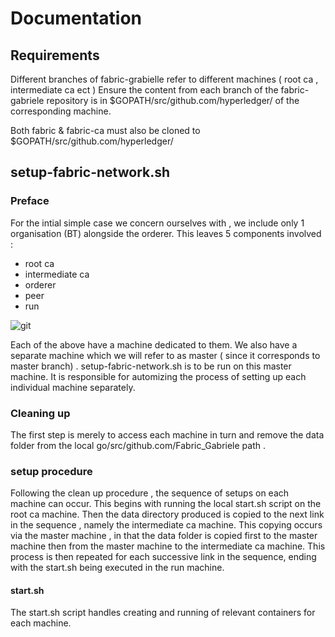 # Documentation

## Requirements
Different branches of fabric-grabielle refer to different machines ( root ca ,  intermediate ca ect )  Ensure the content from each branch of the fabric-gabriele repository is in $GOPATH/src/github.com/hyperledger/ of the corresponding machine.




Both fabric & fabric-ca must also be cloned to $GOPATH/src/github.com/hyperledger/

## setup-fabric-network.sh

### Preface
For the intial simple case we concern ourselves with , we include only 1 organisation (BT) alongside the orderer. This leaves 5 components involved : 
* root ca 
* intermediate ca
* orderer
* peer
* run

![git](https://user-images.githubusercontent.com/40793810/42423385-3fb8cd68-82f1-11e8-84b5-5c111fea58e7.png)

Each of the above have a machine dedicated to them. We also have a separate machine which we will refer to as master ( since it corresponds to master branch) . setup-fabric-network.sh is to be run on this master machine. It is responsible for automizing the process of setting up each individual machine separately.

### Cleaning up
The first step is merely to access each machine in turn and remove the data folder from the local go/src/github.com/Fabric_Gabriele path . 

### setup procedure
Following the clean up procedure , the sequence of setups on each machine can occur. This begins with running the local start.sh script on the root ca machine. Then the data directory produced is copied to the next link in the sequence , namely the intermediate ca machine. This copying occurs via the master machine , in that the data folder is copied first to the master machine then from the master machine to the intermediate ca machine. This process is then repeated for each successive link in the sequence, ending with the start.sh being executed in the run machine.


#### start.sh 
The start.sh script handles creating and running of relevant containers for each machine. 
